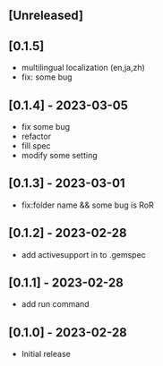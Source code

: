 ## [Unreleased]

## [0.1.5]

- multilingual localization (en,ja,zh)
- fix: some bug

## [0.1.4] - 2023-03-05

- fix some bug
- refactor
- fill spec
- modify some setting

## [0.1.3] - 2023-03-01

- fix:folder name && some bug is RoR

## [0.1.2] - 2023-02-28

- add activesupport in to .gemspec

## [0.1.1] - 2023-02-28

- add run command

## [0.1.0] - 2023-02-28

- Initial release